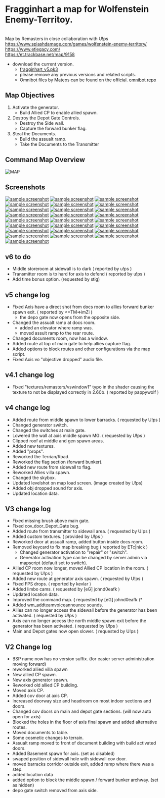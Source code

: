 # Fragginhart a map for Wolfenstein Enemy-Territoy.
<br> Map by Remasters in close collaboration with U!ps
<br> https://www.splashdamage.com/games/wolfenstein-enemy-territory/
<br> https://www.etlegacy.com/
<br> https://et.trackbase.net/map/9158
- download the current version.
  - [fragginhart_v5.pk3](https://github.com/remasters3/fragginhart/raw/main/fragginhart_v5.pk3 "fragginhart_v5.pk3")
  - please remove any previous versions and related scripts.
  - Omnibot files by Mateos can be found on the official. [omnibot repo](https://app.assembla.com/spaces/omnibot/subversion/source/HEAD/Enemy-Territory/0.8/et/incomplete_navs/with_script "omnibot repo")
## Map Objectives
1. Activate the generator.
   - Build Allied CP to enable allied spawn.
2. Destroy the Depot Gate Controls.
   - Destroy the Side wall.
   - Capture the forward bunker flag.
3. Steal the Documents.
   - Build the assualt ramp.
   - Take the Documents to the Transmitter

## Command Map Overview
![MAP](/readme/map-overview.png)
## Screenshots
[![sample screenshot](/readme/ss/2024-09-21-121254-fragginhart-Small.png)](/readme/ss/2024-09-21-121254-fragginhart.png)
[![sample screenshot](/readme/ss/2024-09-21-121316-fragginhart-Small.png)](/readme/ss/2024-09-21-121316-fragginhart.png)
[![sample screenshot](/readme/ss/2024-09-21-121327-fragginhart-Small.png)](/readme/ss/2024-09-21-121327-fragginhart.png)
[![sample screenshot](/readme/ss/2024-09-21-121336-fragginhart-Small.png)](/readme/ss/2024-09-21-121336-fragginhart.png)
[![sample screenshot](/readme/ss/2024-09-21-121346-fragginhart-Small.png)](/readme/ss/2024-09-21-121346-fragginhart.png)
[![sample screenshot](/readme/ss/2024-09-21-121354-fragginhart-Small.png)](/readme/ss/2024-09-21-121354-fragginhart.png)
[![sample screenshot](/readme/ss/2024-09-21-121359-fragginhart-Small.png)](/readme/ss/2024-09-21-121359-fragginhart.png)
[![sample screenshot](/readme/ss/2024-09-21-121405-fragginhart-Small.png)](/readme/ss/2024-09-21-121405-fragginhart.png)
[![sample screenshot](/readme/ss/2024-09-21-121414-fragginhart-Small.png)](/readme/ss/2024-09-21-121414-fragginhart.png)
[![sample screenshot](/readme/ss/2024-09-21-121441-fragginhart-Small.png)](/readme/ss/2024-09-21-121441-fragginhart.png)
[![sample screenshot](/readme/ss/2024-09-21-121453-fragginhart-Small.png)](/readme/ss/2024-09-21-121453-fragginhart.png)
[![sample screenshot](/readme/ss/2024-09-21-121506-fragginhart-Small.png)](/readme/ss/2024-09-21-121506-fragginhart.png)
[![sample screenshot](/readme/ss/2024-09-21-121516-fragginhart-Small.png)](/readme/ss/2024-09-21-121516-fragginhart.png)
[![sample screenshot](/readme/ss/2024-09-21-121526-fragginhart-Small.png)](/readme/ss/2024-09-21-121526-fragginhart.png)
[![sample screenshot](/readme/ss/2024-09-21-121535-fragginhart-Small.png)](/readme/ss/2024-09-21-121535-fragginhart.png)
[![sample screenshot](/readme/ss/2024-09-21-121540-fragginhart-Small.png)](/readme/ss/2024-09-21-121540-fragginhart.png)
[![sample screenshot](/readme/ss/2024-09-21-121549-fragginhart-Small.png)](/readme/ss/2024-09-21-121549-fragginhart.png)
[![sample screenshot](/readme/ss/2024-09-21-121606-fragginhart-Small.png)](/readme/ss/2024-09-21-121606-fragginhart.png)
[![sample screenshot](/readme/ss/2024-09-21-121612-fragginhart-Small.png)](/readme/ss/2024-09-21-121612-fragginhart.png)
[![sample screenshot](/readme/ss/2024-09-21-121633-fragginhart-Small.png)](/readme/ss/2024-09-21-121633-fragginhart.png)
[![sample screenshot](/readme/ss/2024-09-21-121653-fragginhart-Small.png)](/readme/ss/2024-09-21-121653-fragginhart.png)
[![sample screenshot](/readme/ss/2024-09-21-121707-fragginhart-Small.png)](/readme/ss/2024-09-21-121707-fragginhart.png)
[![sample screenshot](/readme/ss/2024-09-21-121739-fragginhart-Small.png)](/readme/ss/2024-09-21-121739-fragginhart.png)
[![sample screenshot](/readme/ss/2024-09-21-121749-fragginhart-Small.png)](/readme/ss/2024-09-21-121749-fragginhart.png)
[![sample screenshot](/readme/ss/2024-09-21-121815-fragginhart-Small.png)](/readme/ss/2024-09-21-121815-fragginhart.png)
## v6 to do
  - Middle storeroom at sidewall is to dark ( reported by u!ps )
  - Transmitter room is to hard for axis to defend ( reported by u!ps )
  - Add time bonus option. (requested by stig)
## v5 change log
- Fixed Axis have a direct shot from docs room to allies forward bunker spawn exit. ( reported by <=TM=>imZi )
  - the depo gate now opens from the opposite side.
- Changed the assualt ramp at docs room.
  - added an elevator where ramp was.
  - moved assult ramp to the rear route.
- Changed documents room, now has a window.
- Added route at top of main gate to help allies capture flag.
- Added options to block routes and other configurations via the map script.
- Fixed Axis vo "objective dropped" audio file.

## v4.1 change log
- Fixed "textures/remasters/vswindow1" typo in the shader causing the texture to not be displayed correctly in 2.60b. ( reported by pappywolf ) 
## v4 change log
- Added route from middle spawn to lower barracks. ( requested by U!ps )
- Changed generator switch.
- Changed the switches at main gate.
- Lowered the wall at axis middle spawn MG. ( requested by U!ps )
- Clipped roof at middle and gen spawn areas.
- Added new textures. 
- Added "props". 
- Reworked the Terrian/Road.
- Reworked the flag section (forward bunker).
- Added new route from sidewall to flag.
- Reworked Allies villa spawn.
- Changed the skybox.
- Updated levelshot on map load screen. (image created by U!ps)
- Added obj dropped sound for axis.
- Updated location data.

## V3 change log
- Fixed missing brush above main gate.
- Fixed cov_door_Depot_Gate bug.
- Added route from transmitter to sidewall area. ( requested by U!ps )
- Added custom textures. ( provided by U!ps )
- Reworked door at assualt ramp, added button inside docs room.
- Removed keycard to fix map breaking bug ( reported by ETc|nick )
  - Changed generator activation to "repair" or "switch". 
  - Generator activation type can be changed by server admin via mapscript (default set to switch).
- Allied CP room now longer, moved Allied CP location in the room. ( requested by U!ps )
- Added new route at generator axis spawn. ( requested by U!ps )
- Fixed FPS drops. ( reported by kevlar )
- Added limbo cams. ( requested by [eG] johnd0eafk )
- Updated location data.
- Improved the command map. ( requested by [eG] johnd0eafk )*
- Added wm_addteamvoiceannounce sounds.
- Allies can no longer access the sidewall before the generator has been activated. ( requested by U!ps )
- Axis can no longer access the north middle spawn exit before the generator has been activated. ( requested by U!ps )
- Main and Depot gates now open slower. ( requested by U!ps )

## V2 Change log
- BSP name now has no version suffix. (for easier server administration moving forward)
- reworked allied villa spawn
- New allied CP spawn.
- New axis generator spawn.
- Reworked old allied CP building.
- Moved axis CP.
- Added cov door at axis CP.
- Increased doorway size and headroom on most indoor sections and doors.
- Changed cov doors on main and depot gate sections. (will now auto open for axis)
- Blocked the holes in the floor of axis final spawn and added alternative routes.
- Moved documents to table.
- Some cosmetic changes to terrain.
- Assualt ramp moved to front of document building with build activated doors.
- Added Basement spawn for axis. (set as disabled)
- swaped position of sidewall hole with sidewall cov door.
- moved barracks corridor outside exit, added ramp where there was a step. 
- added location data
- added option to block the middle spawn / forward bunker archway. (set as hidden)
- depo gate switch removed from axis side.